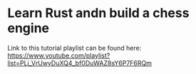 # Learn Rust andn build a chess engine

Link to this tutorial playlist can be found here:
https://www.youtube.com/playlist?list=PLj_VrUwyDuXQ4_bf0DuWAZ8sY6P7F6RQm